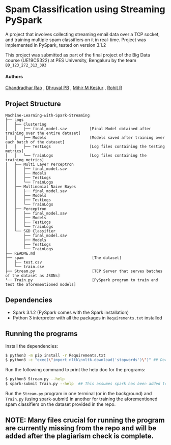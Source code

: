 # Spam Classification using Streaming PySpark
A project that involves collecting streaming email data over a TCP socket, and training multiple spam classifiers on it in real-time. Project was implemented in PySpark, tested on version 3.1.2

This project was submitted as part of the final project of the Big Data course (UE19CS322) at PES University, Bengaluru by the team `BD_123_272_313_393`
#### Authors 
[Chandradhar Rao](https://github.com/chandradharrao) , [Dhruval PB](https://github.com/Dhruval360) , [Mihir M Kestur](https://github.com/mihirkestur) , [Rohit R](https://github.com/sir-rohitravindra)
## Project Structure
```
Machine-Learning-with-Spark-Streaming
├── Logs
│   ├── Clustering                      
│   │   ├── final_model.sav          [Final Model obtained after training over the entire dataset]
│   │   ├── Models                   [Models saved after training over each batch of the dataset]                           
│   │   ├── TestLogs                 [Log files containing the testing metrics]                   
│   │   └── TrainLogs                [Log files containing the training metrics]
│   ├── Multi Layer Perceptron          
│   │   ├── final_model.sav
│   │   ├── Models 
│   │   ├── TestLogs
│   │   └── TrainLogs
│   ├── Multinomial Naive Bayes
│   │   ├── final_model.sav
│   │   ├── Models 
│   │   ├── TestLogs
│   │   └── TrainLogs
│   ├── Perceptron
│   │   ├── final_model.sav
│   │   ├── Models 
│   │   ├── TestLogs
│   │   └── TrainLogs
│   └── SGD Classifier
│       ├── final_model.sav
│       ├── Models 
│       ├── TestLogs
│       └── TrainLogs
├── README.md
├── spam                              [The dataset]
│   ├── test.csv
│   └── train.csv
├── Stream.py                         [TCP Server that serves batches of the dataset as JSONs]
└── Train.py                          [PySpark program to train and test the aforementioned models]

```

## Dependencies
- Spark 3.1.2 (PySpark comes with the Spark installation)
- Python 3 interpreter with all the packages in `Requirements.txt` installed
## Running the programs
Install the dependencies:

```bash
$ python3 -m pip install -r Requirements.txt
$ python3 -c "exec(\"import nltk\nnltk.download('stopwords')\")" ## Downloading stopwords
```

Run the following command to print the help doc for the programs:
```bash
$ python3 Stream.py --help
$ spark-submit Train.py --help  ## This assumes spark has been added to path
```

Run the `Stream.py` program in one terminal (or in the background) and `Train.py` (using spark-submit) in another for training the aforementioned spam classifiers on the dataset provided in the repo.

## NOTE: Many files crucial for running the program are currently missing from the repo and will be added after the plagiarism check is complete.